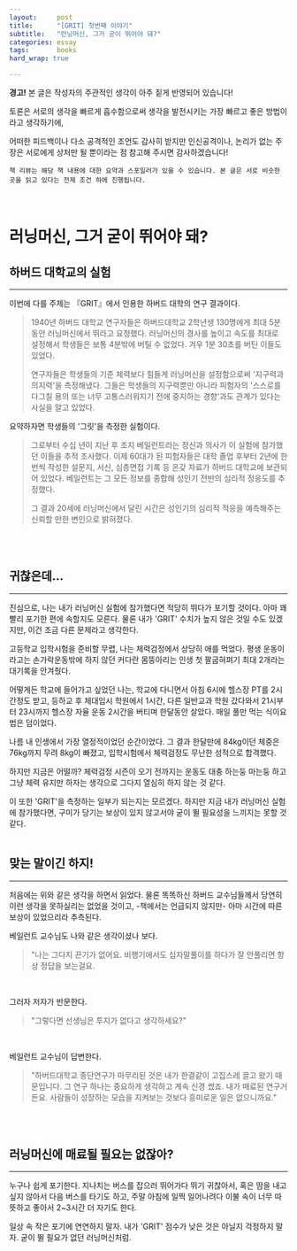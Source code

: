 ```yaml
---
layout:		post
title:		"[GRIT] 첫번째 이야기"
subtitle:	"런닝머신, 그거 굳이 뛰어야 돼?"
categories:	essay
tags:		books
hard_wrap: true

---
```


<b>경고!</b> 본 글은 작성자의 주관적인 생각이 아주 짙게 반영되어 있습니다!

토론은 서로의 생각을 빠르게 흡수함으로써 생각을 발전시키는 가장 빠르고 좋은 방법이라고 생각하기에,

어떠한 피드백이나 다소 공격적인 조언도 감사히 받지만 인신공격이나, 논리가 없는 주장은 서로에게 상처만 될 뿐이라는 점 참고해 주시면 감사하겠습니다!

`책 리뷰는 해당 책 내용에 대한 요약과 스포일러가 있을 수 있습니다. 본 글은 서로 비슷한 곳을 읽고 있다는 전제 조건 하에 진행됩니다.`
<br>
<br>
<br>

# 러닝머신, 그거 굳이 뛰어야 돼?

## 하버드 대학교의 실험
---

이번에 다를 주제는 『GRIT』에서 인용한 하버드 대학의 연구 결과이다.

> 1940년 하버드 대학교 연구자들은 하버드대학교 2학년생 130명에게 최대 5분동안 러닝머신에서 뛰라고 요청했다. 러닝머신의 경사를 높이고 속도를 최대로 설정해서 학생들은 보통 4분밖에 버틸 수 없었다. 겨우 1분 30초를 버틴 이들도 있었다.
>  
> 연구자들은 학생들의 기준 체력보다 힘들게 러닝머신을 설정함으로써 '지구력과 의지력'을 측정해냈다. 그들은 학생들의 지구력뿐만 아니라 피험자의 '스스로를 다그칠 용의 또는 너무 고통스러워지기 전에 중지하는 경향'과도 관계가 있다는 사실을 알고 있었다.

요약하자면 학생들의 '그릿'을 측정한 실험이다.

> 그로부터 수십 년이 지난 후 조지 베일런트라는 정신과 의사가 이 실험에 참가했던 이들을 추적 조사했다. 이제 60대가 된 피험자들은 대학 졸업 후부터 2년에 한번씩 작성한 설문지, 서신, 심층면접 기록 등 온갖 자료가 하버드 대학교에 보관되어 있었다. 베일런트는 그 모든 정보를 종합해 성인기 전반의 심리적 정응도를 추정했다.
>  
> 그 결과 20세에 러닝머신에서 달린 시간은 성인기의 심리적 적응을 예측해주는 신뢰할 만한 변인으로 밝혀졌다.
<br>
<br>

## 귀찮은데...
---

진심으로, 나는 내가 러닝머신 실험에 참가했다면 적당히 뛰다가 포기할 것이다. 아마 꽤 빨리 포기한 편에 속할지도 모른다. 물론 내가 'GRIT' 수치가 높지 않은 것일 수도 있겠지만, 이건 조금 다른 문제라고 생각한다.

고등학교 입학시험을 준비할 무렵, 나는 체력검정에서 상당히 애를 먹었다. 평생 운동이라고는 손가락운동밖에 하지 않던 커다란 몸뚱아리는 인생 첫 팔굽혀펴기 최대 2개라는 대기록을 안겨줬다.

어떻게든 학교에 들어가고 싶었던 나는, 학교에 다니면서 아침 6시에 헬스장 PT를 2시간정도 받고, 등하교 후 체대입시 학원에서 1시간, 다른 일반교과 학원 갔다와서 21시부터 23시까지 헬스장 자율 운동 2시간을 버티며 한달동안 살았다. 매일 풀만 먹는 식이요법은 덤이었다.

나름 내 인생에서 가장 열정적이었던 순간이었다. 그 결과 한달만에 84kg이던 체중은 76kg까지 무려 8kg이 빠졌고, 입학시험에서 체력검정도 무난한 성적으로 합격했다. 

하지만 지금은 어떨까? 체력검정 시즌이 오기 전까지는 운동도 대충 하는둥 마는둥 하고 그냥 체력 유지만 하자는 생각으로 그다지 열심히 하지 않는 것 같다.

이 또한 'GRIT'을 측정하는 일부가 되는지는 모르겠다. 하지만 지금 내가 러닝머신 실험에 참가했다면, 구미가 당기는 보상이 있지 않고서야 굳이 뛸 필요성을 느끼지는 못할 것 같다.
<br>
<br>

## 맞는 말이긴 하지!
---

처음에는 위와 같은 생각을 하면서 읽었다. 물론 똑똑하신 하버드 교수님들께서 당연히 이런 생각을 못하실리는 없었을 것이고, -책에서는 언급되지 않지만- 아마 시간에 따른 보상이 있었으리라 추측된다.
<br>

베일런트 교수님도 나와 같은 생각이셨나 보다.

> "나는 그다지 끈기가 없어요. 비행기에서도 십자말풀이를 하다가 잘 안풀리면 항상 정답을 보는걸요.

<br>

그러자 저자가 반문한다.

> "그렇다면 선생님은 투지가 없다고 생각하세요?"

<br>

베일런트 교수님이 답변한다.

> "하버드대학교 종단연구가 마무리된 것은 내가 한결같이 고집스레 끌고 왔기 때문입니다. 그 연구 하나는 중요하게 생각하고 계속 신경 썼죠. 내가 매료된 연구거든요. 사람들이 성장하는 모습을 지켜보는 것보다 흥미로운 일은 없으니까요."

<br>
<br>

## 러닝머신에 매료될 필요는 없잖아?
---

누구나 쉽게 포기한다. 지나치는 버스를 잡으러 뛰어가다 뛰기 귀찮아서, 혹은 땀을 내고싶지 않아서 다음 버스를 타기도 하고, 주말 아침에 일찍 일어나려다 이불 속이 너무 따뜻하고 좋아서 2\~3시간 더 자기도 한다.

일상 속 작은 포기에 연연하지 말자. 내가 'GRIT' 점수가 낮은 것은 아닐지 걱정하지 말자. 굳이 뛸 필요가 없던 러닝머신처럼.

